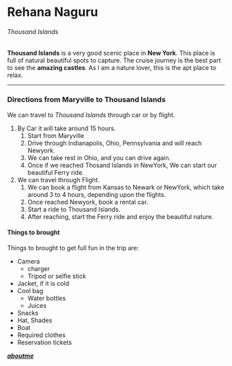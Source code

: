# Rehana Naguru 
###### Thousand Islands

**Thousand Islands** is a very good scenic place in **New York**. This place is full of natural beautiful spots to capture. The cruise journey is the  best part to see the **amazing castles**. As I am a nature lover, this is the apt place to relax.

****

### Directions from Maryville to Thousand Islands 

We can travel to *Thousand Islands* through car or by flight.
1. By Car it will take around 15 hours.
   1. Start from Maryville 
   2. Drive through Indianapolis, Ohio, Pennsylvania and will reach Newyork.
   3. We can take rest in Ohio, and you can drive again.
   4. Once if we reached Thosand Islands in NewYork, We can start our beautiful Ferry ride.
2. We can travel through Flight.
   1. We can book a flight from Kansas to Newark or NewYork, which take around 3 to 4 hours, depending upon the flights.
   2. Once reached Newyork, book a rental car.
   3. Start a ride to Thousand Islands.
   4. After reaching, start the Ferry ride and enjoy the beautiful nature.

#### Things to brought 

Things to brought to get full fun in the trip are:
* Camera
   * charger
   * Tripod or selfie stick
* Jacket, if it is cold
* Cool bag
   * Water bottles
   * Juices
* Snacks
* Hat, Shades
* Boat
* Required clothes
* Reservation tickets 


***[aboutme](AboutMe.md)*** 